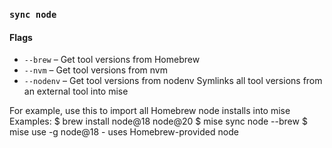 ### `sync node`


#### Flags

* `--brew` – Get tool versions from Homebrew
* `--nvm` – Get tool versions from nvm
* `--nodenv` – Get tool versions from nodenv
Symlinks all tool versions from an external tool into mise

For example, use this to import all Homebrew node installs into mise
Examples:
  $ brew install node@18 node@20
  $ mise sync node --brew
  $ mise use -g node@18 - uses Homebrew-provided node
